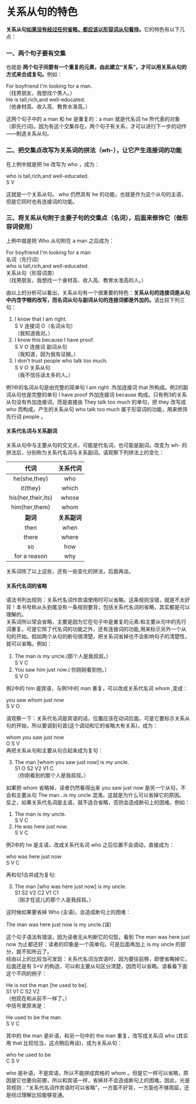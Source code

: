 # 关系从句的特色

<b>**关系从句**<u>如果没有经过任何省略，都应该**以形容词从句看待**</u>。</b>它的特色有以下几点：

### 一、两个句子要有交集


也就是:<b>两个句子间**要有一个重复的元素**，由此建立“关系”，才可以用关系从句的方式来合成复句。</b>例如：  
>  
For boyfriend I'm looking for a man.  
（找男朋友，我想找个男人。）  
He is tall,rich,and well-educated.  
（他身材高、收入高、教育水准高。）  

这两个句子中的 a man 和 he 是重复的：a man 就是代名词 he 所代表的对象（即先行词)。因为有这个交集存在，两个句子有关系，才可以进行下一步的动作——制造关系从句。

### 二、把交集点改写为关系词的拼法（wh-），让它产生连接词的功能


在上例中就是把 he 改写为 who ，成为：  
>  
who is tall,rich,and well-educated.  
S V  

这就是一个关系从句。 who 仍然具有 he 的功能，也就是作为这个从句的主语，但是它同时也有连接词的功能。

### 三、将关系从句附于主要子句的交集点（名词），后面来修饰它（做形容词使用）


上例中就是把 Who 从句附在 a man 之后成为：  
>  
For boyfriend I'm looking for a man  
名词（先行词）  
who is tall,rich,and well-educated.  
关系从句（形容词类）  
（找男朋友，我想找一个身材高、收入高、教育水准高的人。）  

由以上的分析可以看出，关系从句有一个很重要的特色：<b>关系从句的连接词是从句中内含字眼的改写，而名词从句与副词从句的连接词都是外加的。</b>请比较下列三句：  
>  
1. I know that I am right.  
S V 连接词 O（名词从句）  
（我知道我对。）  
2. I know this because I have proof.  
S V O 连接词 副词从句  
（我知道，因为我有证据。）  
3. I don't trust people who talk too much.  
S V O 关系从句  
（我不信任话太多的人。）  

例1中的名词从句是由完整的简单句 I am right .外加连接词 that  所构成。例2的副词从句也是完整的单句 I have proof 外加连接词  because 构成。只有例3的关系从句没有外加连接词，而是直接由 They talk too much 的单句，把 they 改写成 who 而构成。产生的关系从句 who talk too much 属于形容词的功能，用来修饰先行词 people 。

#### 关系代名词与关系副词


关系从句中与主要从句的交叉点，可能是代名词，也可能是副词。改变为 wh- 的拼法后，分别称为关系代名词与关系副词。请观察下列拼法上的变化：  

| 代词  |关系代词   |
|:-:|:-:|
| he(she,they)  |who   |
|it(they)   |which   |
|his(her,their,its)   |whose   |
|him(her,them)   |whom   |
|<b>副词</b>   |<b>关系副词</b>   |
|then   |when   |
|there   |where   |
|so   |how   |
|for a reason   |why   |  

关系词除了以上这些，还有一些变化的拼法，后面再谈。

#### 关系代名词的省略


语法书列出规则：关系代名词作宾语使用时可以省略。这条规则没错，就是不太好背！本书号称从头到尾没有一条规则要背，包括关系代名词的省略，其实都是可以理解的。   
关系词所以常会省略，主要是因为它在句子中是重复的元素:和主要从句中的先行词重复。可是它除了代名词的功能之外，还有连接词的功能,用来标示另外一个从句的开始。假如两个从句的断句很清楚，把关系词省掉也不会影响句子的清楚性，就可以省略。例如：  
>  
1. The man is my uncle.(那个人是我叔叔。）  
S V C  
2. You saw him just now.( 你刚刚看到他。）  
S V O    

例2中的 him 是宾语，与例1中的 man 重复，可以改成关系代名词 whom ,变成：  
>  
you saw whom just now  
S V O  

请观察一下：关系代名词是宾语的话，位置应该在动词后面。可是它要标示关系从句的开始，所以要调到句首(这个调动和它的省略大有关系)，成为：  
>  
whom you saw just now  
O S V  
再把关系从句和主要从句合起来成为复句：  
>  
3. The man [whom you saw just now] is my uncle.  
S1 O S2 V2 V1 C  
（你刚看到的那个人是我叔叔。）  

如果把 whom 省略掉，读者仍然看得出来 you saw just now 是另一个从句，不会和主要从句 The man...is my uncle 混淆。这就是为什么可以省掉它的原因。  
反之，如果关系代名词是主语，就不适合省略，否则会造成断句上的困难。例如：  
>  
1. The man is my uncle.  
S V C  
2. He was here just now.  
S V C  

例2中的 he 是主语，改成关系代名词 who 之后位置不会调动，直接成为：  
>  
who was here just now  
S V C  

再和句1合并成为复句:  
>  
3. The man [who was here just now] is my uncle.  
S1 S2 V2 C2 V1 C1  
（刚才在这儿的那个人是我叔叔。）  

这时候如果要省掉 Who (主语)，会造成断句上的困难：  
>  
The man was here just now is my uncle.(误)  

这个句子语法有错误，因为读者无从判断它的句型。看到 The man was here just now 为止都还好：读者的印象是一个简单句。可是后面再加上 is my uncle 的部分，就不知所云了。  
经由以上的比较当可发现：关系代名词当宾语时，因为要往前移，即使省略掉它，后面还是有 S+V 的构造，可以和主要从句区分清楚，因而可以省略。请看看下面这个不同的例子：  
>  
He is not the man [he used to be].  
S1 V1 C S2 V2  
（他现在和从前不一样了。）  
中括号里原来是：  
>  
He used to be the man.  
S V C  

其中的 the man 是补语，和另一句中的 the man 重复，改写成关系词 who (其实用 that 比较恰当，这点稍后再谈)，成为关系从句：  
>  
who he used to be  
C S V  

who 是补语，不是宾语，所以不能拼成宾格的 whom 。但是它一样可以省略，原因是它也要向前挪，所以和宾语一样，省掉并不会造成断句上的困难。因此，光是背规则：“关系代名词作宾语时可以省略”，一方面不好背，一方面也不够周延，还是经过理解比较能够变通。